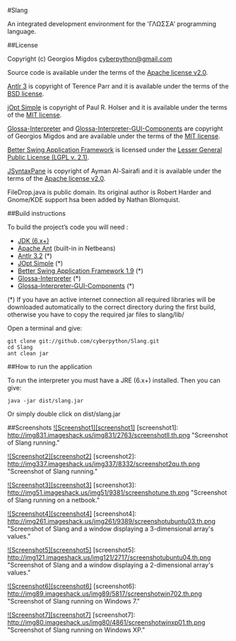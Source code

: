 #Slang

An integrated development environment for the 'ΓΛΩΣΣΑ' programming language.

##License

Copyright (c) Georgios Migdos <cyberpython@gmail.com>

Source code is available under the terms of the [Apache license v2.0](http://www.apache.org/licenses/LICENSE-2.0).

[Antlr 3](http://www.antlr.org/) is copyright of Terence Parr and it is available under the terms of the [BSD license](http://www.antlr.org/license.html).

[jOpt Simple](http://jopt-simple.sourceforge.net/) is copyright of Paul R. Holser and it is available under the terms of the [MIT license](http://www.opensource.org/licenses/mit-license.php).

[Glossa-Interpreter](https://github.com/cyberpython/glossa-interpreter) and [Glossa-Interpreter-GUI-Components](https://github.com/cyberpython/glossa-interpreter-gui-components) are copyright of Georgios Migdos and are available under the terms of the [MIT license](http://www.opensource.org/licenses/mit-license.php).

[Better Swing Application Framework](http://kenai.com/projects/bsaf/pages/Home) is licensed under the [Lesser General Public License (LGPL v. 2.1)](http://www.gnu.org/licenses/old-licenses/lgpl-2.1.html).

[JSyntaxPane](http://code.google.com/p/jsyntaxpane/) is copyright of Ayman Al-Sairafi and it is available under the terms of the [Apache license v2.0](http://www.apache.org/licenses/LICENSE-2.0).

FileDrop.java is public domain. Its original author is Robert Harder and Gnome/KDE support hsa been added by Nathan Blomquist.

##Build instructions

To build the project’s code you will need :

- [JDK (6.x+)](http://www.oracle.com/technetwork/java/javase/downloads/index.html)
- [Apache Ant](http://ant.apache.org/) (built-in in Netbeans)
- [Antlr 3.2](http://www.antlr.org/download/antlr-3.2.jar) (*)
- [JOpt Simple](http://jopt-simple.sourceforge.net/) (*)
- [Better Swing Application Framework 1.9](http://kenai.com/projects/bsaf/pages/Home) (*)
- [Glossa-Interpreter](https://github.com/cyberpython/glossa-interpreter) (*)
- [Glossa-Interpreter-GUI-Components](https://github.com/cyberpython/glossa-interpreter-gui-components) (*)

(*) If you have an active internet connection all required libraries will be downloaded automatically to the correct directory during the first build, otherwise you have to copy the required jar files to slang/lib/


Open a terminal and give:

    git clone git://github.com/cyberpython/Slang.git
    cd Slang
    ant clean jar

##How to run the application

To run the interpreter you must have a JRE (6.x+) installed. Then you can give:

    java -jar dist/slang.jar

Or simply double click on dist/slang.jar
    
##Screenshots
<a href="http://img831.imageshack.us/img831/2763/screenshotll.png">![Screenshot1][screenshot1]</a>
[screenshot1]: http://img831.imageshack.us/img831/2763/screenshotll.th.png  "Screenshot of Slang running."

<a href="http://img337.imageshack.us/img337/8332/screenshot2qu.png">![Screenshot2][screenshot2]</a>
[screenshot2]: http://img337.imageshack.us/img337/8332/screenshot2qu.th.png  "Screenshot of Slang running."

<a href="http://img51.imageshack.us/img51/9381/screenshotune.png">![Screenshot3][screenshot3]</a>
[screenshot3]: http://img51.imageshack.us/img51/9381/screenshotune.th.png  "Screenshot of Slang running on a netbook."

<a href="http://img261.imageshack.us/img261/9389/screenshotubuntu03.png">![Screenshot4][screenshot4]</a>
[screenshot4]: http://img261.imageshack.us/img261/9389/screenshotubuntu03.th.png  "Screenshot of Slang and a window displaying a 3-dimensional array's values."

<a href="http://img121.imageshack.us/img121/2717/screenshotubuntu04.png">![Screenshot5][screenshot5]</a>
[screenshot5]: http://img121.imageshack.us/img121/2717/screenshotubuntu04.th.png  "Screenshot of Slang and a window displaying a 2-dimensional array's values."

<a href="http://img89.imageshack.us/img89/5817/screenshotwin702.png">![Screenshot6][screenshot6]</a>
[screenshot6]: http://img89.imageshack.us/img89/5817/screenshotwin702.th.png  "Screenshot of Slang running on Windows 7."

<a href="http://img80.imageshack.us/img80/4861/screenshotwinxp01.png">![Screenshot7][screenshot7]</a>
[screenshot7]: http://img80.imageshack.us/img80/4861/screenshotwinxp01.th.png  "Screenshot of Slang running on Windows XP."

